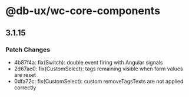 # @db-ux/wc-core-components

## 3.1.15

### Patch Changes

- 4b87f4a: fix(Switch): double event firing with Angular signals
- 2d67ae0: fix(CustomSelect): tags remaining visible when form values are reset
- 0dfa72c: fix(CustomSelect): custom removeTagsTexts are not applied correctly

